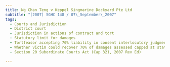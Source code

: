 ```yaml
---
title: Ng Chan Teng v Keppel Singmarine Dockyard Pte Ltd 
subtitle: "[2007] SGHC 148 / 07\_September\_2007"
tags:
  - Courts and Jurisdiction
  - District court
  - Jurisdiction in actions of contract and tort
  - Statutory limit for damages
  - Tortfeasor accepting 70% liability in consent interlocutory judgment
  - Whether victim could recover 70% of damages assessed capped at statutory limit or only 70% of statutory limit
  - Section 20 Subordinate Courts Act (Cap 321, 2007 Rev Ed)

---
```


